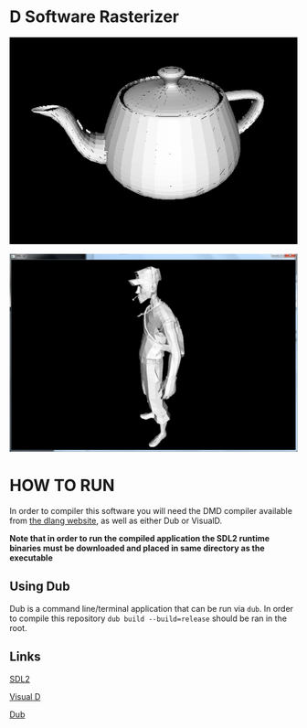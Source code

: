 # D Software Rasterizer

![Teapot](https://github.com/acprado2/DSoftwareRasterizer/blob/master/ScreenShots/teapot.png "Utah Teapot")

![Scout](https://github.com/acprado2/DSoftwareRasterizer/blob/master/ScreenShots/scout.png "TF2 Scout")


# HOW TO RUN
In order to compiler this software you will need the DMD compiler available from [the dlang website](https://dlang.org/dmd-windows.html "DMD Compiler"), as well as either Dub or VisualD.

**Note that in order to run the compiled application the SDL2 runtime binaries must be downloaded and placed in same directory as the executable**

## Using Dub

Dub is a command line/terminal application that can be run via `dub`. In order to compile this repository `dub build --build=release` should be ran in the root.

## Links
[SDL2](https://www.libsdl.org/download-2.0.php "SDL2 Runtime Binaries")

[Visual D](https://github.com/dlang/visuald "Visual D Repository")

[Dub](https://code.dlang.org/download "Dub Download Page")